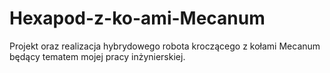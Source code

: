 # Hexapod-z-ko-ami-Mecanum
Projekt oraz realizacja hybrydowego robota kroczącego z kołami Mecanum będący tematem mojej pracy inżynierskiej.
